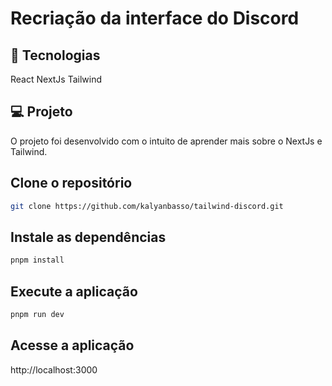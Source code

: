 # Recriação da interface do Discord
## 🚀 Tecnologias
React
NextJs
Tailwind

## 💻 Projeto
O projeto foi desenvolvido com o intuito de aprender mais sobre o NextJs e Tailwind.

## Clone o repositório
```sh
git clone https://github.com/kalyanbasso/tailwind-discord.git
```

## Instale as dependências
```sh
pnpm install
```
## Execute a aplicação
```sh
pnpm run dev
```

## Acesse a aplicação
http://localhost:3000
